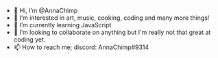 - 👋 Hi, I’m @AnnaChimp
- 👀 I’m interested in art, music, cooking, coding and many more things!
- 🌱 I’m currently learning JavaScript
- 💞️ I’m looking to collaborate on anything but I'm really not that great at coding yet.
- 📫 How to reach me; discord: AnnaChimp#9314

<!---
AnnaChimp/AnnaChimp is a ✨ special ✨ repository because its `README.md` (this file) appears on your GitHub profile.
You can click the Preview link to take a look at your changes.
--->
